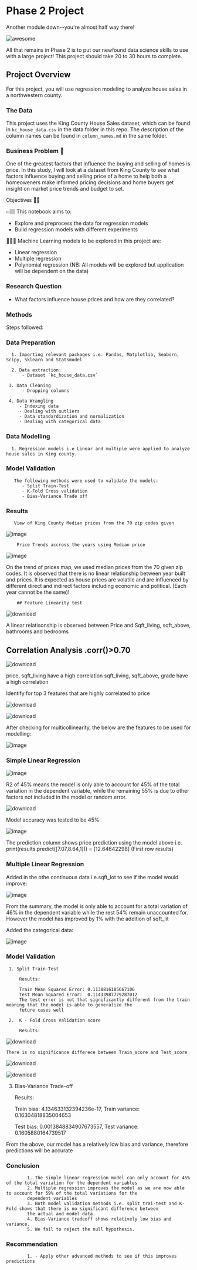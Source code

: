 # Phase 2 Project

Another module down--you're almost half way there!

![awesome](https://raw.githubusercontent.com/learn-co-curriculum/dsc-phase-2-project-campus/master/halfway-there.gif)

All that remains in Phase 2 is to put our newfound data science skills to use with a large project! This project should take 20 to 30 hours to complete.

## Project Overview

For this project, you will use regression modeling to analyze house sales in a northwestern county.

### The Data

This project uses the King County House Sales dataset, which can be found in  `kc_house_data.csv` in the data folder in this repo. The description of the column names can be found in `column_names.md` in the same folder. 

### Business Problem 🤔

One of the greatest factors that influence the buying and selling of homes is price. In this study, I will look at a dataset from King County to see what factors influence buying and selling price of a home to help both a homeoweners make informed pricing decisions and home buyers get insight on market price trends and budget to set.

Objectives ✍🏽

👉🏽 This notebook aims to:

- Explore and preprocess the data for regression models
- Build regression models with different experiments

👩🏽‍💻 Machine Learning models to be explored in this project are:

- Linear regression
- Multiple regression
- Polynomial regression
(NB: All models will be explored but application will be dependent on the data)

### Research Question
 - What factors influence house prices and how are they correlated?

### Methods

Steps followed:

### Data Preparation
      1. Importing relevant packages i.e. Pandas, Matplotlib, Seaborn, Scipy, Sklearn and Statsmodel
      
      2. Data extraction:
          - Dataset `kc_house_data.csv`
          
     3. Data Cleaning
          - Dropping columns
          
     4. Data Wrangling
         - Indexing data
         - Dealing with outliers
         - Data standardization and normalization
         - Dealing with categorical data
         
### Data Modelling

      1. Regression models i.e Linear and multiple were applied to analyze house sales in King county. 
      
### Model Validation

       The following methods were used to validate the models:
          - Split Train-Test
          - K-Fold Cross validation
          - Bias-Variance Trade off
### Results

       View of King County Median prices from the 70 zip codes given
       
  ![image](https://user-images.githubusercontent.com/119498882/227844540-5b5c56ff-d296-455a-b734-4b3b04385424.png)
     
        Price Trends accross the years using Median price
        
  ![image](https://user-images.githubusercontent.com/119498882/227851567-a2e19e9b-6a99-49c3-8ada-b14c743dbc47.png)
    
On the trend of prices map, we used median prices from the 70 given zip codes. It is observed that there is no linear relationship
between year built and prices. It is expected as house prices are volatile and are influenced by different direct and indirect factors
including economic and political. (Each year cannot be the same)!

        ## Feature Linearity test
        
   ![download](https://user-images.githubusercontent.com/119498882/227845032-8397f762-70c4-4a1d-856d-91df4a3cf69e.png)
            
A linear relatisonship is observed between Price and Sqft_living, sqft_above, bathrooms and bedrooms
               
 ## Correlation Analysis .corr()>0.70
        
   ![download](https://user-images.githubusercontent.com/119498882/227845596-16d54cf6-58c8-4f31-9f24-2a1c84ee8cd3.png)
                
 price, sqft_living have a high correlation
 sqft_living, sqft_above, grade have a high correlation
                    
Identify for top 3 features that are highly correlated to price 
              
   ![download](https://user-images.githubusercontent.com/119498882/227846096-d6b6e907-76ef-40fd-8d1e-f699125ed2b6.png) 
                   
   ![download](https://user-images.githubusercontent.com/119498882/227846169-ba51569d-981c-4e2b-868d-7cacbb6dae7f.png)   
                         
 After checking for multicollinearity, the below are the features to be used for modelling:
               
   ![image](https://user-images.githubusercontent.com/119498882/227846972-47f433e1-2a63-4ff9-bff0-3b42082d95d9.png)
             
  ### Simple Linear Regression

   ![image](https://user-images.githubusercontent.com/119498882/227850337-0e9b5325-0d7b-4c75-b6e1-111ae9e9c852.png)
                               
  R2 of 45% means the model is only able to account for 45% of the total variation in the dependent variable, while the remaining 
  55% is due to other factors not included in the model or random error.                             
                              
  ![download](https://user-images.githubusercontent.com/119498882/227847189-09e1afd5-ba4b-4ec4-bdab-fbaa953fa546.png)
                                       
 Model accuracy was tested to be 45%
   
   ![image](https://user-images.githubusercontent.com/119498882/227851884-985c39a2-2fb5-4f11-8877-5ea603695e08.png)
   
 The prediction column shows price prediction using the model above i.e. print(results.predict([7.07,8.64,1])) = [12.64642298] (First row results)
                                  
   ### Multiple Linear Regression
             
Added in the othe continuous data i.e.sqft_lot to see if the model would improve:
                                     
   ![image](https://user-images.githubusercontent.com/119498882/227847402-79b050ad-9592-473d-95e6-6e45bb0cbc6d.png)

From the summary, the model is only able to account for a total variation of 46% in the dependent variable while the rest 54% remain
unaccounted for. However the model has improved by 1% with the addition of sqft_lit                                           
                                         
Added the categorical data:

   ![image](https://user-images.githubusercontent.com/119498882/227847758-79c89ec7-459a-4a3a-b121-b35cbcf1c782.png)
                                     
   ### Model Validation
                           
     1. Split Train-Test
     
         Results:
         
         Train Mean Squared Error: 0.1138816185667106
         Test Mean Squared Error:  0.11433987779287012
         The test error is not that significantly different from the train meaning that the model is able to generalize the
         future cases well
                                                      
     2.  K - Fold Cross Validation score
     
         Results:
                                            
   ![download](https://user-images.githubusercontent.com/119498882/227848405-05904cd6-cb12-4f36-b338-8938aeaa9dd7.png)
                                            
    There is no significance differece between Train_score and Test_score
                                            
   ![download](https://user-images.githubusercontent.com/119498882/227848576-4db184a3-5649-45a8-b4bc-5eb44d858c66.png)
                                             
   ![download](https://user-images.githubusercontent.com/119498882/227848643-3f4b97a9-39f2-40e4-a22b-714e2fe7fc45.png)

3. Bias-Variance Trade-off

   Results:
   
   Train bias: 4.134633132394236e-17, 
   Train variance: 0.16304818835004653
    
   Test bias: 0.0013848834907673557, 
   Test variance: 0.1605880164739517
                                                  
 From the above, our model has a relatively low bias and variance, therefore predictions will be accurate
  
 ### Conclusion
 
            1. The Simple linear regression model can only account for 45% of the total variation for the dependent variables
            2. Multiple regression improves the model as we are now able to account for 59% of the total variations for the 
            dependent variables
            3. Both model validation methods i.e. split trai-test and K-Fold shows that there is no significant difference between 
            the actual and model data.
            4. Bias-Variance tradeoff shows relatively low bias and variance.
            5. We fail to reject the null hypothesis.
            
 ### Recommendation
 
            1. - Apply other advanced methods to see if this improves predictions

 



